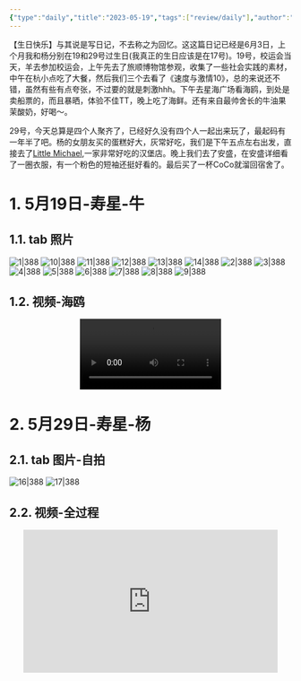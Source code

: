 ```yaml
---
{"type":"daily","title":"2023-05-19","tags":["review/daily"],"author":"codertoro","establish":"2023-05-19T00:00:00","location":"辽宁大连","weather":"晴","dg-publish":true,"permalink":"/Daily/2023/2023-05-19/","dgPassFrontmatter":true,"created":"2025-02-23T17:22:12.931+08:00","updated":"2025-03-03T22:20:23.204+08:00"}
---
```


【生日快乐】与其说是写日记，不去称之为回忆。这这篇日记已经是6月3日，上个月我和杨分别在19和29号过生日(我真正的生日应该是在17号)。19号，校运会当天，羊去参加校运会，上午先去了旅顺博物馆参观，收集了一些社会实践的素材，中午在杭小点吃了大餐，然后我们三个去看了《速度与激情10》，总的来说还不错，虽然有些有点夸张，不过要的就是刺激hhh。下午去星海广场看海鸥，到处是卖船票的，而且暴晒，体验不佳TT，晚上吃了海鲜。还有来自最帅舍长的牛油果茉酸奶，好喝～。

29号，今天总算是四个人聚齐了，已经好久没有四个人一起出来玩了，最起码有一年半了吧。杨的女朋友买的蛋糕好大，灰常好吃，我们是下午五点左右出发，直接去了[Little Michael](https://surl.amap.com/9nUN6bQ4Q5),一家非常好吃的汉堡店。晚上我们去了安盛，在安盛详细看了一圈衣服，有一个粉色的短袖还挺好看的。最后买了一杯CoCo就溜回宿舍了。

# 1. 5月19日-寿星-牛 
## 1.1. tab 照片
![1|388](https://img.codertoro.top/Bucket/img/daily/2023/05/0519/1-230519-寿星-牛-生日快乐.jpg)
![10|388](https://img.codertoro.top/Bucket/img/daily/2023/05/0519/10-230519-寿星-牛-生日快乐.jpg)
![11|388](https://img.codertoro.top/Bucket/img/daily/2023/05/0519/11-230519-寿星-牛-生日快乐.jpg)
![12|388](https://img.codertoro.top/Bucket/img/daily/2023/05/0519/12-230519-寿星-牛-生日快乐.jpg)
![13|388](https://img.codertoro.top/Bucket/img/daily/2023/05/0519/13-230519-寿星-牛-生日快乐.jpg)
![14|388](https://img.codertoro.top/Bucket/img/daily/2023/05/0519/14-230519-寿星-牛-生日快乐.jpg)
![2|388](https://img.codertoro.top/Bucket/img/daily/2023/05/0519/2-230519-寿星-牛-生日快乐.jpg)
![3|388](https://img.codertoro.top/Bucket/img/daily/2023/05/0519/3-230519-寿星-牛-生日快乐.jpg)
![4|388](https://img.codertoro.top/Bucket/img/daily/2023/05/0519/4-230519-寿星-牛-生日快乐.jpg)
![5|388](https://img.codertoro.top/Bucket/img/daily/2023/05/0519/5-230519-寿星-牛-生日快乐.jpg)
![6|388](https://img.codertoro.top/Bucket/img/daily/2023/05/0519/6-230519-寿星-牛-生日快乐.jpg)
![7|388](https://img.codertoro.top/Bucket/img/daily/2023/05/0519/7-230519-寿星-牛-生日快乐.jpg)
![8|388](https://img.codertoro.top/Bucket/img/daily/2023/05/0519/8-230519-寿星-牛-生日快乐.jpg)
![9|388](https://img.codertoro.top/Bucket/img/daily/2023/05/0519/9-230519-寿星-牛-生日快乐.jpg)
## 1.2. 视频-海鸥 
<video style="width: 50%; max-width: 600px; height: auto; display: block; margin: auto;" controls playsinline>
  <source src="https://img.codertoro.top/Bucket/img/daily/2023/05/0519/15-230519-寿星-牛-生日快乐.mp4">
</video>

# 2. 5月29日-寿星-杨
## 2.1. tab 图片-自拍 

![16|388](https://img.codertoro.top/Bucket/img/daily/2023/05/0519/16-230529-%E5%AF%BF%E6%98%9F-%E6%9D%A8-%E7%94%9F%E6%97%A5%E5%BF%AB%E4%B9%90.jpg)
![17|388](https://img.codertoro.top/Bucket/img/daily/2023/05/0519/17-230529-%E5%AF%BF%E6%98%9F-%E6%9D%A8-%E7%94%9F%E6%97%A5%E5%BF%AB%E4%B9%90.jpg)
## 2.2. 视频-全过程 
<div style="width: 90%; margin: 0 auto; position: relative; aspect-ratio: 16 / 9; background: black;"> 
<iframe style="position: absolute; top: 0; left: 0; width: 100%; height: 100%; object-fit: contain;" 
src="https://player.youku.com/embed/XNTk2NzkzNzc1Ng==" 
scrolling="no" 
frameborder="0" 
allowfullscreen="true" 
title="视频-全过程 "> 
</iframe>
</div>
